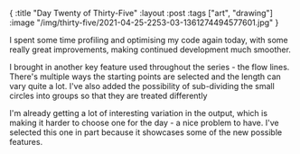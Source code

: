 {
:title "Day Twenty of Thirty-Five"
:layout :post
:tags ["art", "drawing"]
:image "/img/thirty-five/2021-04-25-2253-03-1361274494577601.jpg"
}

I spent some time profiling and optimising my code again today, with some really great improvements, making continued development much smoother.

I brought in another key feature used throughout the series - the flow lines. There's multiple ways the starting points are selected and the length can vary quite a lot. I've also added the possibility of sub-dividing the small circles into groups so that they are treated differently

I'm already getting a lot of interesting variation in the output, which is making it harder to choose one for the day - a nice problem to have. I've selected this one in part because it showcases some of the new possible features.
